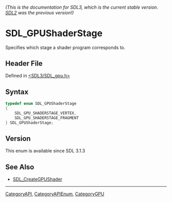 ###### (This is the documentation for SDL3, which is the current stable version. [SDL2](https://wiki.libsdl.org/SDL2/) was the previous version!)
# SDL_GPUShaderStage

Specifies which stage a shader program corresponds to.

## Header File

Defined in [<SDL3/SDL_gpu.h>](https://github.com/libsdl-org/SDL/blob/main/include/SDL3/SDL_gpu.h)

## Syntax

```c
typedef enum SDL_GPUShaderStage
{
    SDL_GPU_SHADERSTAGE_VERTEX,
    SDL_GPU_SHADERSTAGE_FRAGMENT
} SDL_GPUShaderStage;
```

## Version

This enum is available since SDL 3.1.3

## See Also

- [SDL_CreateGPUShader](SDL_CreateGPUShader)

----
[CategoryAPI](CategoryAPI), [CategoryAPIEnum](CategoryAPIEnum), [CategoryGPU](CategoryGPU)

